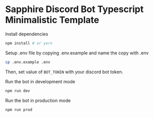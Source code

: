# Sapphire Discord Bot Typescript Minimalistic Template

Install dependencies

```bash
npm install # or yarn
```

Setup .env file by copying .env.example and name the copy with .env

```bash
cp .env.example .env
```

Then, set value of `BOT_TOKEN` with your discord bot token.


Run the bot in development mode

```bash
npm run dev
```

Run the bot in production mode

```bash
npm run prod
```
